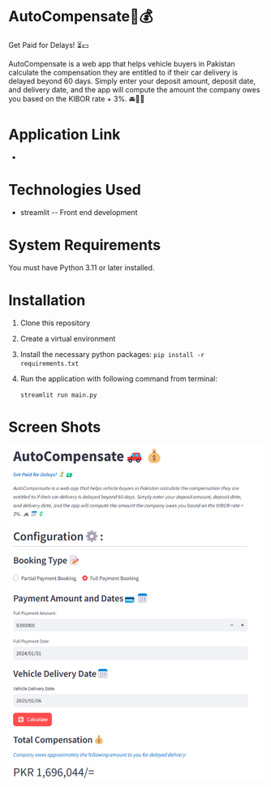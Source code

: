 # AutoCompensate🚗💰
Get Paid for Delays! ⏳💵

AutoCompensate is a web app that helps vehicle buyers in Pakistan calculate 
the compensation they are entitled to if their car delivery is delayed beyond 
60 days. Simply enter your deposit amount, deposit date, and delivery date, and 
the app will compute the amount the company owes you based on the 
KIBOR rate + 3%. 🚘📅💲

# Application Link
-

# Technologies Used
* streamlit -- Front end development
   
# System Requirements
You must have Python 3.11 or later installed.

# Installation
1.  Clone this repository
2. Create a virtual environment
3. Install the necessary python packages:
   `pip install -r requirements.txt`
4. Run the application with following command from terminal:

   `streamlit run main.py`

# Screen Shots
![img.png](img.png)